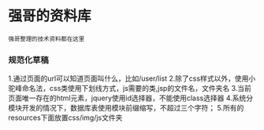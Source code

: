 # 强哥的资料库

```
强哥整理的技术资料都在这里
```
### 规范化草稿
1.通过页面的url可以知道页面叫什么，比如/user/list
2.除了css样式以外，使用小驼峰命名法，css类使用下划线方式，js需要的类,jsp的文件名，文件夹名
3.当前页面唯一存在的html元素，jquery使用id选择器，不能使用class选择器
4.系统分模块开发的情况下，数据库表使用模块前缀缩写，不超过三个字符；
5.所有的resources下面放置css/img/js文件夹



